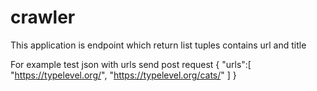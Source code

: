 # crawler
This application is endpoint which return list tuples contains url and title

For example test json with urls send post request
{
"urls":[ "https://typelevel.org/", "https://typelevel.org/cats/" ]
}